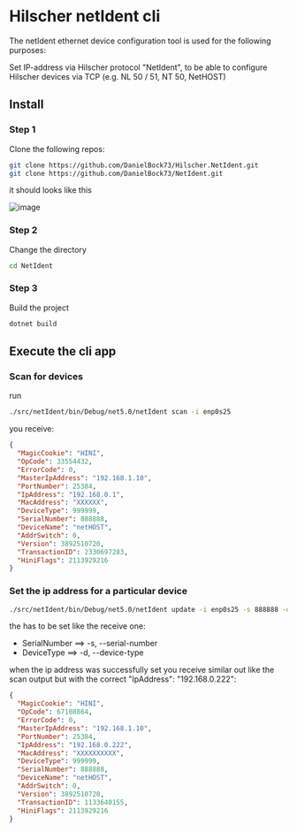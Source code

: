 # Hilscher netIdent cli

The netIdent ethernet device configuration tool is used for the following purposes:

Set IP-address via Hilscher protocol "NetIdent", to be able to configure Hilscher devices via TCP (e.g. NL 50 / 51, NT 50, NetHOST)

## Install

### Step 1

Clone the following repos:

```bash
git clone https://github.com/DanielBock73/Hilscher.NetIdent.git
git clone https://github.com/DanielBock73/NetIdent.git
```

it should looks like this

![image](https://user-images.githubusercontent.com/8033405/126030024-4d507b0d-8a8b-4e47-aeb0-0e37c65bf2c9.png)


### Step 2

Change the directory

```bash
cd NetIdent
```

### Step 3

Build the project 

```bash
dotnet build
```

## Execute the cli app

### Scan for devices

run 

```bash
./src/netIdent/bin/Debug/net5.0/netIdent scan -i enp0s25 
```

you receive:

```json
{
  "MagicCookie": "HINI",
  "OpCode": 33554432,
  "ErrorCode": 0,
  "MasterIpAddress": "192.168.1.10",
  "PortNumber": 25384,
  "IpAddress": "192.168.0.1",
  "MacAddress": "XXXXXX",
  "DeviceType": 999999,
  "SerialNumber": 888888,
  "DeviceName": "netHOST",
  "AddrSwitch": 0,
  "Version": 3892510720,
  "TransactionID": 2330697283,
  "HiniFlags": 2113929216
}
```

### Set the ip address for a particular device


```bash
./src/netIdent/bin/Debug/net5.0/netIdent update -i enp0s25 -s 888888 -d 999999 192.168.1.222
```

the has to be set like the receive one:

+ SerialNumber ==> -s, --serial-number 
+ DeviceType ==> -d, --device-type 

when the ip address was successfully set you receive similar out like the scan output but with the correct "IpAddress": "192.168.0.222":

```json
{
  "MagicCookie": "HINI",
  "OpCode": 67108864,
  "ErrorCode": 0,
  "MasterIpAddress": "192.168.1.10",
  "PortNumber": 25384,
  "IpAddress": "192.168.0.222",
  "MacAddress": "XXXXXXXXXX",
  "DeviceType": 999999,
  "SerialNumber": 888888,
  "DeviceName": "netHOST",
  "AddrSwitch": 0,
  "Version": 3892510720,
  "TransactionID": 1133640155,
  "HiniFlags": 2113929216
}
```
